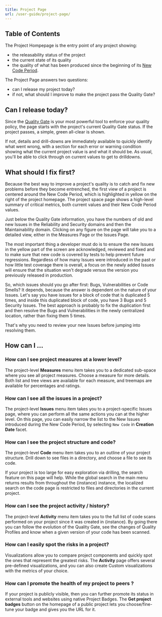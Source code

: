 ```yaml
---
title: Project Page
url: /user-guide/project-page/
---
```


## Table of Contents


The Project Hompepage is the entry point of any project showing:
* the releasability status of the project
* the current state of its quality
* the quality of what has been produced since the beginning of its [New Code Period](/user-guide/fixing-the-water-leak/).
 

The Project Page answers two questions:
* can I release my project today?
* if not, what should I improve to make the project pass the Quality Gate? 

## Can I release today?

Since the [Quality Gate](/user-guide/quality-gates/) is your most powerful tool to enforce your quality policy, the page starts with the project's current Quality Gate status. If the project passes, a simple, green all-clear is shown.

If not, details and drill-downs are immediately available to quickly identify what went wrong, with a section for each error or warning condition showing what the current project value is and what it should be. As usual, you'll be able to click through on current values to get to drilldowns.

## What should I fix first?
Because the best way to improve a project's quality is to catch and fix new problems before they become entrenched, the first view of a project is centered around the New Code Period, which is highlighted in yellow on the right of the project homepage. The project space page shows a high-level summary of critical metrics, both current values and their New Code Period values.

Just below the Quality Gate information, you have the numbers of old and new Issues in the Reliability and Security domains and then the Maintainability domain. Clicking on any figure on the page will take you to a detailed view, either in the Measures Page or the Issues Page.

The most important thing a developer must do is to ensure the new Issues in the yellow part of the screen are acknowledged, reviewed and fixed and to make sure that new code is covered by tests to help prevent future regressions. Regardless of how many Issues were introduced in the past or how little test coverage there is overall, a focus on the newly added Issues will ensure that the situation won't degrade versus the version you previously released in production.

So, which issues should you go after first: Bugs, Vulnerabilities or Code Smells? It depends, because the answer is dependent on the nature of your Issues. Let's say you have issues for a block of code that is duplicated 5 times, and inside this duplicated block of code, you have 3 Bugs and 5 Security Issues. The best approach is probably to fix the duplication first and then resolve the Bugs and Vulnerabilities in the newly centralized location, rather than fixing them 5 times.

That's why you need to review your new Issues before jumping into resolving them. 

## How can I ...
### How can I see project measures at a lower level?
The project-level **Measures** menu item takes you to a dedicated sub-space where you see all project measures. Choose a measure for more details. Both list and tree views are available for each measure, and treemaps are available for percentages and ratings.

### How can I see all the issues in a project?
The project-level **Issues** menu item takes you to a project-specific Issues page, where you can perform all the same actions you can at the higher level.
On this page, you can easily narrow the list to the New Issues introduced during the New Code Period, by selecting `New Code` in **Creation Date** facet.

### How can I see the project structure and code?
The project-level **Code** menu item takes you to an outline of your project structure. Drill down to see files in a directory, and choose a file to see its code.

If your project is too large for easy exploration via drilling, the search feature on this page will help. While the global search in the main menu returns results from throughout the {instance} instance, the localized search on the code page is restricted to files and directories in the current project.

### How can I see the project activity / history?
The project-level **Activity** menu item takes you to the full list of code scans performed on your project since it was created in {instance}. By going there you can follow the evolution of the Quality Gate, see the changes of Quality Profiles and know when a given version of your code has been scanned.

### How can I easily spot the risks in a project?
Visualizations allow you to compare project components and quickly spot the ones that represent the greatest risks. The **Activity** page offers several pre-defined visualizations, and you can also create Custom visualizations with the metrics of your choice.

### How can I promote the health of my project to peers ?
If your project is publicly visible, then you can further promote its status in external tools and websites using native Project Badges. The **Get project badges** button on the homepage of a public project lets you choose/fine-tune your badge and gives you the URL for it.
